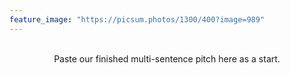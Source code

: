 ```yaml
---
feature_image: "https://picsum.photos/1300/400?image=989"
---
```


<br>

<center> Paste our finished multi-sentence pitch here as a start. </center>